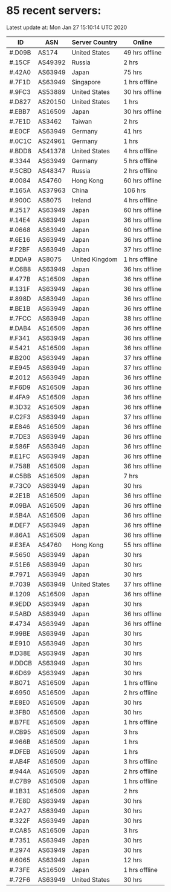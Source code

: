 # 85 recent servers:

Latest update at: Mon Jan 27 15:10:14 UTC 2020

| ID | ASN | Server Country | Online |
| -- | --- | -------------- | ------ |
| #.D09B | AS174 | United States | 49 hrs offline |
| #.15CF | AS49392 | Russia | 2 hrs |
| #.42A0 | AS63949 | Japan | 75 hrs |
| #.7F1D | AS63949 | Singapore | 1 hrs offline |
| #.9FC3 | AS53889 | United States | 30 hrs offline |
| #.D827 | AS20150 | United States | 1 hrs |
| #.EBB7 | AS16509 | Japan | 30 hrs offline |
| #.7E1D | AS3462 | Taiwan | 2 hrs |
| #.E0CF | AS63949 | Germany | 41 hrs |
| #.0C1C | AS24961 | Germany | 1 hrs |
| #.BDD8 | AS41378 | United States | 4 hrs offline |
| #.3344 | AS63949 | Germany | 5 hrs offline |
| #.5CBD | AS48347 | Russia | 2 hrs offline |
| #.0084 | AS4760 | Hong Kong | 60 hrs offline |
| #.165A | AS37963 | China | 106 hrs |
| #.900C | AS8075 | Ireland | 4 hrs offline |
| #.2517 | AS63949 | Japan | 60 hrs offline |
| #.14E4 | AS63949 | Japan | 36 hrs offline |
| #.0668 | AS63949 | Japan | 60 hrs offline |
| #.6E16 | AS63949 | Japan | 36 hrs offline |
| #.F2BF | AS63949 | Japan | 37 hrs offline |
| #.DDA9 | AS8075 | United Kingdom | 1 hrs offline |
| #.C6B8 | AS63949 | Japan | 36 hrs offline |
| #.477B | AS16509 | Japan | 36 hrs offline |
| #.131F | AS63949 | Japan | 36 hrs offline |
| #.898D | AS63949 | Japan | 36 hrs offline |
| #.BE1B | AS63949 | Japan | 36 hrs offline |
| #.7FCC | AS63949 | Japan | 38 hrs offline |
| #.DAB4 | AS16509 | Japan | 36 hrs offline |
| #.F341 | AS63949 | Japan | 36 hrs offline |
| #.5421 | AS16509 | Japan | 36 hrs offline |
| #.B200 | AS63949 | Japan | 37 hrs offline |
| #.E945 | AS63949 | Japan | 37 hrs offline |
| #.2012 | AS63949 | Japan | 36 hrs offline |
| #.F6D9 | AS16509 | Japan | 36 hrs offline |
| #.4FA9 | AS16509 | Japan | 36 hrs offline |
| #.3D32 | AS16509 | Japan | 36 hrs offline |
| #.C2F3 | AS63949 | Japan | 37 hrs offline |
| #.E846 | AS16509 | Japan | 36 hrs offline |
| #.7DE3 | AS63949 | Japan | 36 hrs offline |
| #.586F | AS63949 | Japan | 36 hrs offline |
| #.E1FC | AS63949 | Japan | 36 hrs offline |
| #.758B | AS16509 | Japan | 36 hrs offline |
| #.C5BB | AS16509 | Japan | 7 hrs |
| #.73C0 | AS63949 | Japan | 30 hrs |
| #.2E1B | AS16509 | Japan | 36 hrs offline |
| #.09BA | AS16509 | Japan | 36 hrs offline |
| #.5B4A | AS16509 | Japan | 36 hrs offline |
| #.DEF7 | AS63949 | Japan | 36 hrs offline |
| #.86A1 | AS16509 | Japan | 36 hrs offline |
| #.E3EA | AS4760 | Hong Kong | 55 hrs offline |
| #.5650 | AS63949 | Japan | 30 hrs |
| #.51E6 | AS63949 | Japan | 30 hrs |
| #.7971 | AS63949 | Japan | 30 hrs |
| #.7039 | AS63949 | United States | 37 hrs offline |
| #.1209 | AS16509 | Japan | 36 hrs offline |
| #.9EDD | AS63949 | Japan | 30 hrs |
| #.5ABD | AS63949 | Japan | 36 hrs offline |
| #.4734 | AS63949 | Japan | 36 hrs offline |
| #.99BE | AS63949 | Japan | 30 hrs |
| #.E910 | AS63949 | Japan | 30 hrs |
| #.D38E | AS63949 | Japan | 30 hrs |
| #.DDCB | AS63949 | Japan | 30 hrs |
| #.6D69 | AS63949 | Japan | 30 hrs |
| #.B071 | AS16509 | Japan | 1 hrs offline |
| #.6950 | AS16509 | Japan | 2 hrs offline |
| #.E8E0 | AS16509 | Japan | 30 hrs |
| #.3FB0 | AS16509 | Japan | 30 hrs |
| #.B7FE | AS16509 | Japan | 1 hrs offline |
| #.CB95 | AS16509 | Japan | 3 hrs |
| #.966B | AS16509 | Japan | 1 hrs |
| #.DFEB | AS16509 | Japan | 1 hrs |
| #.AB4F | AS16509 | Japan | 3 hrs offline |
| #.944A | AS16509 | Japan | 2 hrs offline |
| #.C7B9 | AS16509 | Japan | 1 hrs offline |
| #.1B31 | AS16509 | Japan | 2 hrs |
| #.7E8D | AS63949 | Japan | 30 hrs |
| #.2A27 | AS63949 | Japan | 30 hrs |
| #.322F | AS63949 | Japan | 30 hrs |
| #.CA85 | AS16509 | Japan | 3 hrs |
| #.7351 | AS63949 | Japan | 30 hrs |
| #.2974 | AS63949 | Japan | 30 hrs |
| #.6065 | AS63949 | Japan | 12 hrs |
| #.73FE | AS16509 | Japan | 1 hrs offline |
| #.72F6 | AS63949 | United States | 30 hrs |

